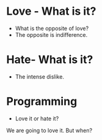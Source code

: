 # Love - What is it?
* What is the opposite of love?
* The opposite is indifference.

# Hate- What is it?
* The intense dislike.

# Programming 
* Love it or hate it?

We are going to love it. But when?
